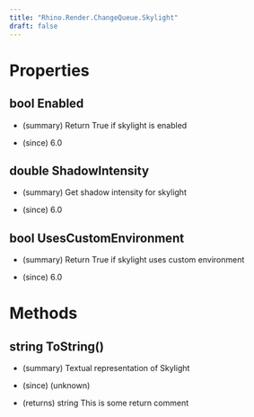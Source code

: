 ```yaml
---
title: "Rhino.Render.ChangeQueue.Skylight"
draft: false
---
```


# Properties
## bool Enabled
- (summary) 
     Return True if skylight is enabled
     
- (since) 6.0
## double ShadowIntensity
- (summary) 
     Get shadow intensity for skylight
     
- (since) 6.0
## bool UsesCustomEnvironment
- (summary) 
     Return True if skylight uses custom environment
     
- (since) 6.0
# Methods
## string ToString()
- (summary) 
     Textual representation of Skylight
     
- (since) (unknown)
- (returns) string This is some return comment
